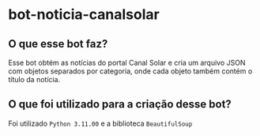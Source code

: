 # bot-noticia-canalsolar

## O que esse bot faz?
Esse bot obtém as notícias do portal Canal Solar e cria um arquivo JSON com objetos separados por categoria, onde cada objeto também contém o título da notícia.

## O que foi utilizado para a criação desse bot?
Foi utilizado ```Python 3.11.00``` e a biblioteca ```BeautifulSoup```
